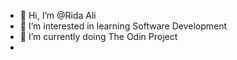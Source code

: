- 👋 Hi, I’m @Rida Ali
- 👀 I’m interested in learning Software Development
- 🌱 I’m currently doing The Odin Project
- 

<!---
RidaAli110/RidaAli110 is a ✨ special ✨ repository because its `README.md` (this file) appears on your GitHub profile.
You can click the Preview link to take a look at your changes.
--->
